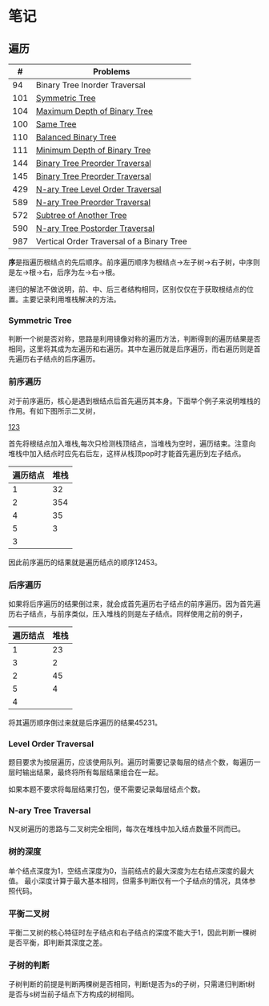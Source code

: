 # 笔记
## 遍历
|#|Problems|
|-|-|
|94|Binary Tree Inorder Traversal|
|101|[Symmetric Tree](###Symmetric-Tree)|
|104|[Maximum Depth of Binary Tree](###树的深度)|
|100|[Same Tree](###子树的判断)|
|110|[Balanced Binary Tree](###平衡二叉树)|
|111|[Minimum Depth of Binary Tree](###树的深度)|
|144|[Binary Tree Preorder Traversal](###前序遍历)|
|145|[Binary Tree Preorder Traversal](###后序遍历)|
|429|[N-ary Tree Level Order Traversal](###Level-Order-Traversal)|
|589|[N-ary Tree Preorder Traversal](###N-ary-Tree-Traversal)|
|572|[Subtree of Another Tree](子树的判断)|
|590|[N-ary Tree Postorder Traversal](###N-ary-Tree-Traversal)|
|987|Vertical Order Traversal of a Binary Tree|

**序**是指遍历根结点的先后顺序。前序遍历顺序为根结点->左子树->右子树，中序则是左->根->右，后序为左->右->根。

递归的解法不做说明，前、中、后三者结构相同，区别仅仅在于获取根结点的位置。主要记录利用堆栈解决的方法。

### Symmetric Tree
判断一个树是否对称，思路是利用镜像对称的遍历方法，判断得到的遍历结果是否相同，这里将其成为左遍历和右遍历。其中左遍历就是后序遍历，而右遍历则是首先遍历右子结点的后序遍历。

### 前序遍历
对于前序遍历，核心是遇到根结点后首先遍历其本身。下面举个例子来说明堆栈的作用。有如下图所示二叉树，

[123](https://github.com/DuannYu/LeetCode/blob/master/Images/BT.png)

首先将根结点加入堆栈,每次只检测栈顶结点，当堆栈为空时，遍历结束。注意向堆栈中加入结点时应先右后左，这样从栈顶pop时才能首先遍历到左子结点。

|遍历结点|堆栈|
|-|-|
|1|32|
|2|354|
|4|35|
|5|3|
|3||

因此前序遍历的结果就是遍历结点的顺序12453。

### 后序遍历
如果将后序遍历的结果倒过来，就会成首先遍历右子结点的前序遍历。因为首先遍历右子结点，与前序类似，压入堆栈的则是左子结点。同样使用之前的例子，

|遍历结点|堆栈|
|-|-|
|1|23|
|3|2|
|2|45|
|5|4|
|4||


将其遍历顺序倒过来就是后序遍历的结果45231。

### Level Order Traversal
题目要求为按层遍历，应该使用队列。遍历时需要记录每层的结点个数，每遍历一层时输出结果，最终将所有每层结果组合在一起。

如果本题不要求将每层结果打包，便不需要记录每层结点个数。

### N-ary Tree Traversal
N叉树遍历的思路与二叉树完全相同，每次在堆栈中加入结点数量不同而已。

### 树的深度
单个结点深度为1，空结点深度为0，当前结点的最大深度为左右结点深度的最大值。
最小深度计算于最大基本相同，但需多判断仅有一个子结点的情况，具体参照代码。

### 平衡二叉树
平衡二叉树的核心特征时左子结点和右子结点的深度不能大于1，因此判断一棵树是否平衡，即判断其深度之差。

### 子树的判断
子树判断的前提是判断两棵树是否相同，判断t是否为s的子树，只需递归判断t树是否与s树当前子结点下方构成的树相同。








